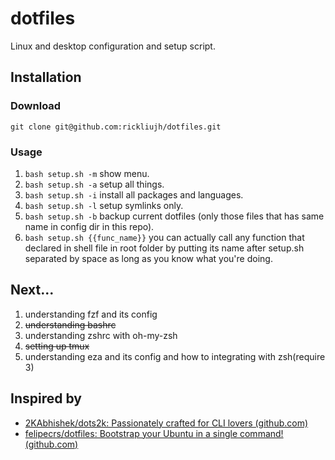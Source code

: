 # dotfiles
Linux and desktop configuration and setup script.

## Installation

### Download
`git clone git@github.com:rickliujh/dotfiles.git`

### Usage
1. `bash setup.sh -m` show menu.
2. `bash setup.sh -a` setup all things.
3. `bash setup.sh -i` install all packages and languages.
4. `bash setup.sh -l` setup symlinks only.
5. `bash setup.sh -b` backup current dotfiles (only those files that has same name in config dir in this repo).
6. `bash setup.sh {{func_name}}` you can actually call any function that declared in shell file in root folder by putting its name after setup.sh separated by space as long as you know what you're doing.

## Next...
1. understanding fzf and its config 
2. ~~understanding bashrc~~
3. understanding zshrc with oh-my-zsh 
4. ~~setting up tmux~~
5. understanding eza and its config and how to integrating with zsh(require 3)

## Inspired by
- [2KAbhishek/dots2k: Passionately crafted for CLI lovers (github.com)](https://github.com/2KAbhishek/dots2k)
- [felipecrs/dotfiles: Bootstrap your Ubuntu in a single command! (github.com)](https://github.com/felipecrs/dotfiles)

